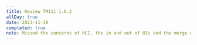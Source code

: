 ```yaml
---
title: Review TM111 1.6.2
allDay: true
date: 2023-11-18
completed: true
note: Missed the concerns of HCI, the in and out of UIs and the merge of UI and system for regular users
---
```

